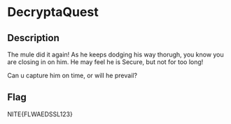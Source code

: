# DecryptaQuest

## Description

The mule did it again!
As he keeps dodging his way thorugh, you know you are closing in on him.
He may feel he is Secure, but not for too long!

Can u capture him on time, or will he prevail?

## Flag

NITE{FLWAEDSSL123}
